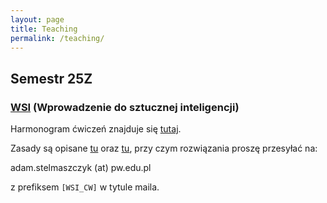 ```yaml
---
layout: page
title: Teaching
permalink: /teaching/
---
```


## Semestr 25Z

### [WSI](https://usosweb.usos.pw.edu.pl/kontroler.php?_action=katalog2/przedmioty/pokazPrzedmiot&prz_kod=103A-INxxx-ISP-WSI) (Wprowadzenie do sztucznej inteligencji)

Harmonogram ćwiczeń znajduje się [tutaj](https://staff.elka.pw.edu.pl/~knalecz).

Zasady są opisane [tu](https://staff.elka.pw.edu.pl/~rbiedrzy/WSI) oraz [tu](https://staff.elka.pw.edu.pl/~rbiedrzy/WSI), przy czym rozwiązania proszę przesyłać na:

adam.stelmaszczyk (at) pw.edu.pl

z prefiksem `[WSI_CW]` w tytule maila.
